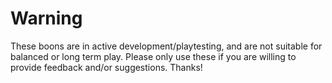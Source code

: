# Warning
These boons are in active development/playtesting, and are not suitable for balanced or long term play. Please only use these if you are willing to provide feedback and/or suggestions. Thanks!